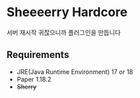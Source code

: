 # Sheeeerry Hardcore

서버 재시작 귀찮으니까 플러그인을 만듭니다

## Requirements

- JRE(Java Runtime Environment) 17 or 18
- Paper 1.18.2
- ~~Sherry~~